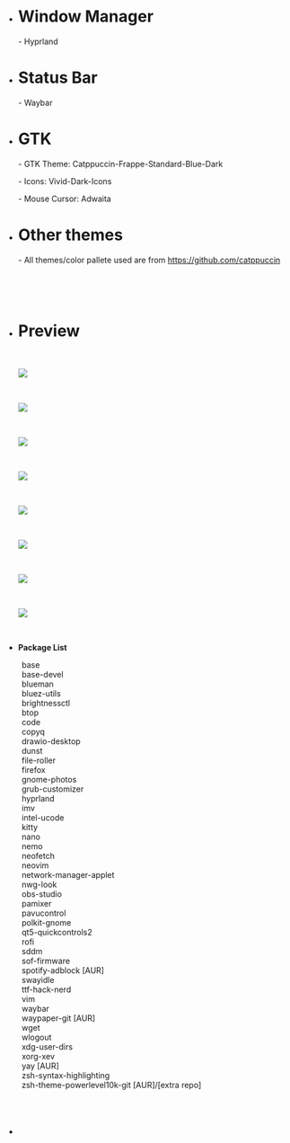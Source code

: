 <ul>
<li>
<h1>Window Manager</h1>
<p>- Hyprland</p>
</li>
<li>
<h1>Status Bar</h1>
<p>- Waybar</p>
</li>
<li>
<h1>GTK</h1>
<p>- GTK Theme: Catppuccin-Frappe-Standard-Blue-Dark</p>
<p>- Icons: Vivid-Dark-Icons</p>
<p>- Mouse Cursor: Adwaita</p>
</li>
<li>
<h1>Other themes</h1>
<p>- All themes/color pallete used are from <a href="https://github.com/catppuccin">https://github.com/catppuccin</a></p>
<p>&nbsp;</p>
</li>
</ul>
<p>&nbsp;</p>
<ul>
<li>
<h1>Preview</h1>
</li>
 <p>&nbsp;</p>
<img src=https://github.com/Aithusa712/dotfiles/assets/58389663/57b11238-7890-4a4a-aed6-855c832f19b0)>
 <p>&nbsp;</p>
 <img src=https://github.com/Aithusa712/dotfiles/assets/58389663/71734378-dbf4-460d-bb26-20efbc841167)>
 <p>&nbsp;</p>
 <img src=https://github.com/Aithusa712/dotfiles/assets/58389663/725a1eb9-56c2-401e-b24e-2b610f026910)>
 <p>&nbsp;</p>
 <img src=https://github.com/Aithusa712/dotfiles/assets/58389663/f4ab2f1a-5c4a-4f0f-afd1-691dfcbdd0e7)>
 <p>&nbsp;</p>
 <img src=https://github.com/Aithusa712/dotfiles/assets/58389663/9f282c77-94ac-48a5-857c-5fea205b7aee)>
 <p>&nbsp;</p>
 <img src=https://github.com/Aithusa712/dotfiles/assets/58389663/de9a8cd6-1dae-4529-844f-e7bd40632385)>
 <p>&nbsp;</p>
 <img src=https://github.com/Aithusa712/dotfiles/assets/58389663/71cf91c2-575d-4335-b3f5-b4ac03d3047f)>
  <p>&nbsp;</p>
 <img src=https://github.com/Aithusa712/dotfiles/assets/58389663/acc95f87-1c97-4f6e-93c4-bfb4dc7c8669)>
</ul>
<p>&nbsp;</p>
<ul>
<li><strong>Package List</strong></li>
</ul>
<p style="padding-left: 30px;">base <br />base-devel <br />blueman <br />bluez-utils<br />brightnessctl <br />btop <br />code <br />copyq<br />drawio-desktop <br />dunst <br />file-roller <br />firefox <br />gnome-photos <br />grub-customizer <br />hyprland <br />imv <br />intel-ucode <br />kitty <br />nano <br />nemo <br />neofetch <br />neovim <br />network-manager-applet <br />nwg-look <br />obs-studio <br />pamixer<br />pavucontrol <br />polkit-gnome <br />qt5-quickcontrols2 <br />rofi <br />sddm <br />sof-firmware <br />spotify-adblock [AUR]<br />swayidle <br />ttf-hack-nerd <br />vim <br />waybar <br />waypaper-git [AUR]<br />wget <br />wlogout <br />xdg-user-dirs<br />xorg-xev<br />yay [AUR]<br />zsh-syntax-highlighting <br />zsh-theme-powerlevel10k-git [AUR]/[extra repo]</p>
<p>&nbsp;</p>
<ul>
<li>
<h2>&nbsp;</h2>
</li>
</ul>
<p>&nbsp;</p>
<p>&nbsp;</p>
